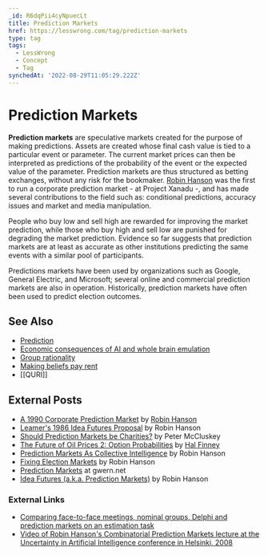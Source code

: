 ```yaml
---
_id: R6dqPii4cyNpuecLt
title: Prediction Markets
href: https://lesswrong.com/tag/prediction-markets
type: tag
tags:
  - LessWrong
  - Concept
  - Tag
synchedAt: '2022-08-29T11:05:29.222Z'
---
```

# Prediction Markets

**Prediction markets** are speculative markets created for the purpose of making predictions. Assets are created whose final cash value is tied to a particular event or parameter. The current market prices can then be interpreted as predictions of the probability of the event or the expected value of the parameter. Prediction markets are thus structured as betting exchanges, without any risk for the bookmaker. [Robin Hanson](https://lessestwrong.com/tag/robin-hanson) was the first to run a corporate prediction market - at Project Xanadu -, and has made several contributions to the field such as: conditional predictions, accuracy issues and market and media manipulation.

People who buy low and sell high are rewarded for improving the market prediction, while those who buy high and sell low are punished for degrading the market prediction. Evidence so far suggests that prediction markets are at least as accurate as other institutions predicting the same events with a similar pool of participants.

Predictions markets have been used by organizations such as Google, General Electric, and Microsoft; several online and commercial prediction markets are also in operation. Historically, prediction markets have often been used to predict election outcomes.

See Also
--------

*   [Prediction](https://lessestwrong.com/tag/forecasting-and-prediction)
*   [Economic consequences of AI and whole brain emulation](https://lessestwrong.com/tag/economic-consequences-of-ai-and-whole-brain-emulation)
*   [Group rationality](https://lessestwrong.com/tag/group-rationality)
*   [Making beliefs pay rent](https://lessestwrong.com/tag/making-beliefs-pay-rent)
*   [[QURI]]

External Posts
--------------

*   [A 1990 Corporate Prediction Market](http://www.overcomingbias.com/2006/11/first_known_bus.html) by [Robin Hanson](https://lessestwrong.com/tag/robin-hanson)
*   [Leamer's 1986 Idea Futures Proposal](http://www.overcomingbias.com/2006/12/leamers_1986_id.html) by Robin Hanson
*   [Should Prediction Markets be Charities?](http://www.overcomingbias.com/2006/12/should_predicti.html) by Peter McCluskey
*   [The Future of Oil Prices 2: Option Probabilities](http://www.overcomingbias.com/2006/12/the_future_of_o_1.html) by [Hal Finney](https://en.wikipedia.org/wiki/Hal_Finney_(cipherpunk))
*   [Prediction Markets As Collective Intelligence](http://www.overcomingbias.com/2009/09/prediction-markets-as-collective-inteligence.html) by Robin Hanson
*   [Fixing Election Markets](http://www.overcomingbias.com/2011/11/conditional-close-election-markets.html) by Robin Hanson
*   [Prediction Markets](http://www.gwern.net/Prediction%20markets) at gwern.net
*   [Idea Futures (a.k.a. Prediction Markets)](http://hanson.gmu.edu/ideafutures.html) by Robin Hanson

### External Links

*   [Comparing face-to-face meetings, nominal groups, Delphi and prediction markets on an estimation task](http://dl.dropbox.com/u/5317066/2011-graefe.pdf)
*   [Video of Robin Hanson's Combinatorial Prediction Markets lecture at the Uncertainty in Artificial Intelligence conference in Helsinki, 2008](http://videolectures.net/uai08_hanson_cpm/)